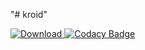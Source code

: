 "# kroid" 

[![Download](https://api.bintray.com/packages/mo3in/kroid/me.mo3in.kroid/images/download.svg) ](https://bintray.com/mo3in/kroid/me.mo3in.kroid/_latestVersion)
[![Codacy Badge](https://api.codacy.com/project/badge/Grade/39312e80f8a940f1bdcdebce3a81b840)](https://www.codacy.com/app/mo3in/Kroid?utm_source=github.com&amp;utm_medium=referral&amp;utm_content=mo3in/Kroid&amp;utm_campaign=Badge_Grade)
